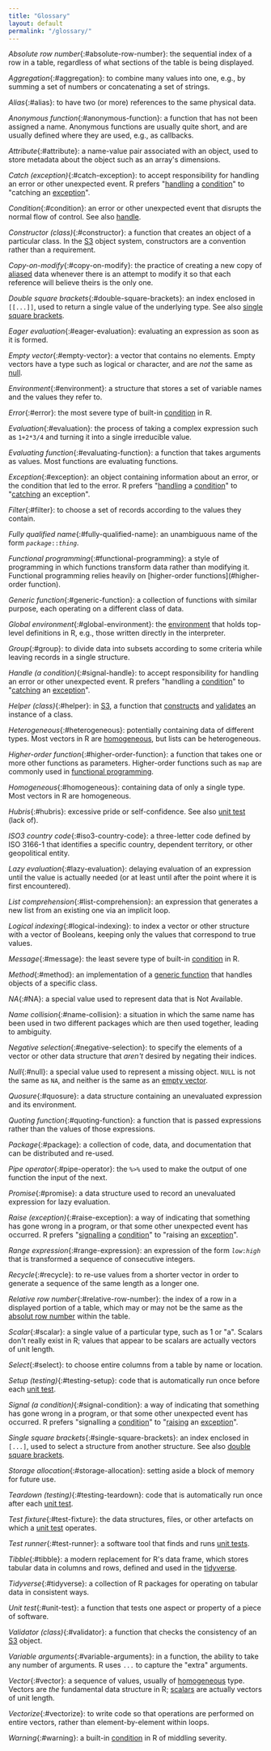 ```yaml
---
title: "Glossary"
layout: default
permalink: "/glossary/"
---
```


*Absolute row number*{:#absolute-row-number}:
the sequential index of a row in a table,
regardless of what sections of the table is being displayed.

*Aggregation*{:#aggregation}:
to combine many values into one,
e.g.,
by summing a set of numbers or concatenating a set of strings.

*Alias*{:#alias}:
to have two (or more) references to the same physical data.

*Anonymous function*{:#anonymous-function}:
a function that has not been assigned a name.
Anonymous functions are usually quite short,
and are usually defined where they are used,
e.g.,
as callbacks.

*Attribute*{:#attribute}:
a name-value pair associated with an object,
used to store metadata about the object
such as an array's dimensions.

*Catch (exception)*{:#catch-exception}:
to accept responsibility for handling an error
or other unexpected event.
R prefers "[handling](#handle) a [condition](#condition)"
to "catching an [exception](#exception)".

*Condition*{:#condition}:
an error or other unexpected event that disrupts the normal flow of control.
See also [handle](#handle).

*Constructor (class)*{:#constructor}:
a function that creates an object of a particular class.
In the [S3](#S3) object system,
constructors are a convention rather than a requirement.

*Copy-on-modify*{:#copy-on-modify}:
the practice of creating a new copy of [aliased](#alias) data
whenever there is an attempt to modify it
so that each reference will believe theirs is the only one.

*Double square brackets*{:#double-square-brackets}:
an index enclosed in `[[...]]`,
used to return a single value of the underlying type.
See also [single square brackets](#single-square-brackets).

*Eager evaluation*{:#eager-evaluation}:
evaluating an expression as soon as it is formed.

*Empty vector*{:#empty-vector}:
a vector that contains no elements.
Empty vectors have a type such as logical or character,
and are *not* the same as [null](#null).

*Environment*{:#environment}:
a structure that stores a set of variable names and the values they refer to.

*Error*{:#error}:
the most severe type of built-in [condition](#condition) in R.

*Evaluation*{:#evaluation}:
the process of taking a complex expression such as `1+2*3/4`
and turning it into a single irreducible value.

*Evaluating function*{:#evaluating-function}:
a function that takes arguments as values.
Most functions are evaluating functions.

*Exception*{:#exception}:
an object containing information about an error,
or the condition that led to the error.
R prefers "[handling](#handle) a [condition](#condition)"
to "[catching](#catch) an exception".

*Filter*{:#filter}:
to choose a set of records according to the values they contain.

*Fully qualified name*{:#fully-qualified-name}:
an unambiguous name of the form <code><em>package</em>::<em>thing</em></code>.

*Functional programming*{:#functional-programming}:
a style of programming in which functions transform data rather than modifying it.
Functional programming relies heavily on [higher-order functions](#higher-order function).

*Generic function*{:#generic-function}:
a collection of functions with similar purpose,
each operating on a different class of data.

*Global environment*{:#global-environment}:
the [environment](#environment) that holds top-level definitions in R,
e.g.,
those written directly in the interpreter.

*Group*{:#group}:
to divide data into subsets according to some criteria
while leaving records in a single structure.

*Handle (a condition)*{:#signal-handle}:
to accept responsibility for handling an error
or other unexpected event.
R prefers "handling a [condition](#condition)"
to "[catching](#catch) an [exception](#exception)".

*Helper (class)*{:#helper}:
in [S3](#S3),
a function that [constructs](#constructor) and [validates](#validator)
an instance of a class.

*Heterogeneous*{:#heterogeneous}:
potentially containing data of different types.
Most vectors in R are [homogeneous](#homogeneous),
but lists can be heterogeneous.

*Higher-order function*{:#higher-order-function}:
a function that takes one or more other functions as parameters.
Higher-order functions such as `map` are commonly used in [functional programming](#functional-programming).

*Homogeneous*{:#homogeneous}:
containing data of only a single type.
Most vectors in R are homogeneous.

*Hubris*{:#hubris}:
excessive pride or self-confidence.
See also [unit test](#unit-test) (lack of).

*ISO3 country code*{:#iso3-country-code}:
a three-letter code defined by ISO 3166-1 that identifies a specific country,
dependent territory,
or other geopolitical entity.

*Lazy evaluation*{:#lazy-evaluation}:
delaying evaluation of an expression until the value is actually needed
(or at least until after the point where it is first encountered).

*List comprehension*{:#list-comprehension}:
an expression that generates a new list from an existing one via an implicit loop.

*Logical indexing*{:#logical-indexing}:
to index a vector or other structure with a vector of Booleans,
keeping only the values that correspond to true values.

*Message*{:#message}:
the least severe type of built-in [condition](#condition) in R.

*Method*{:#method}:
an implementation of a [generic function](#generic-function)
that handles objects of a specific class.

*NA*{:#NA}:
a special value used to represent data that is Not Available.

*Name collision*{:#name-collision}:
a situation in which the same name has been used in two different packages
which are then used together,
leading to ambiguity.

*Negative selection*{:#negative-selection}:
to specify the elements of a vector or other data structure that *aren't* desired
by negating their indices.

*Null*{:#null}:
a special value used to represent a missing object.
`NULL` is not the same as `NA`,
and neither is the same as an [empty vector](#empty-vector).

*Quosure*{:#quosure}:
a data structure containing an unevaluated expression and its environment.

*Quoting function*{:#quoting-function}:
a function that is passed expressions rather than the values of those expressions.

*Package*{:#package}:
a collection of code, data, and documentation
that can be distributed and re-used.

*Pipe operator*{:#pipe-operator}:
the `%>%` used to make the output of one function the input of the next.

*Promise*{:#promise}:
a data structure used to record an unevaluated expression for lazy evaluation.

*Raise (exception)*{:#raise-exception}:
a way of indicating that something has gone wrong in a program,
or that some other unexpected event has occurred.
R prefers "[signalling](#signal) a [condition](#condition)"
to "raising an [exception](#exception)".

*Range expression*{:#range-expression}:
an expression of the form <code><em>low</em>:<em>high</em></code>
that is transformed a sequence of consecutive integers.

*Recycle*{:#recycle}:
to re-use values from a shorter vector in order to generate
a sequence of the same length as a longer one.

*Relative row number*{:#relative-row-number}:
the index of a row in a displayed portion of a table,
which may or may not be the same as the [absolut row number](#absolute-row-number)
within the table.

*Scalar*{:#scalar}:
a single value of a particular type, such as 1 or "a".
Scalars don't really exist in R;
values that appear to be scalars are actually vectors of unit length.

*Select*{:#select}:
to choose entire columns from a table by name or location.

*Setup (testing)*{:#testing-setup}:
code that is automatically run once before each [unit test](#unit-test).

*Signal (a condition)*{:#signal-condition}:
a way of indicating that something has gone wrong in a program,
or that some other unexpected event has occurred.
R prefers "signalling a [condition](#condition)"
to "[raising](#raise) an [exception](#exception)".

*Single square brackets*{:#single-square-brackets}:
an index enclosed in `[...]`,
used to select a structure from another structure.
See also [double square brackets](#double-square-brackets).

*Storage allocation*{:#storage-allocation}:
setting aside a block of memory for future use.

*Teardown (testing)*{:#testing-teardown}:
code that is automatically run once after each [unit test](#unit-test).

*Test fixture*{:#test-fixture}:
the data structures, files, or other artefacts on which a [unit test](#unit-test) operates.

*Test runner*{:#test-runner}:
a software tool that finds and runs [unit tests](#unit-test).

*Tibble*{:#tibble}:
a modern replacement for R's data frame,
which stores tabular data in columns and rows,
defined and used in the [tidyverse](#tidyverse).

*Tidyverse*{:#tidyverse}:
a collection of R packages for operating on tabular data in consistent ways.

*Unit test*{:#unit-test}:
a function that tests one aspect or property of a piece of software.

*Validator (class)*{:#validator}:
a function that checks the consistency of an [S3](#S3) object.

*Variable arguments*{:#variable-arguments}:
in a function,
the ability to take any number of arguments.
R uses `...` to capture the "extra" arguments.

*Vector*{:#vector}:
a sequence of values,
usually of [homogeneous](#homogeneous) type.
Vectors are *the* fundamental data structure in R;
[scalars](#scalar) are actually vectors of unit length.

*Vectorize*{:#vectorize}:
to write code so that operations are performed on entire vectors,
rather than element-by-element within loops.

*Warning*{:#warning}:
a built-in [condition](#condition) in R of middling severity.

